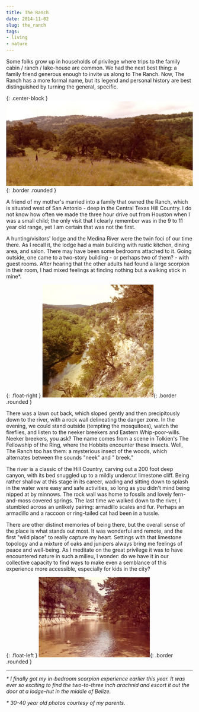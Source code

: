 ```yaml
---
title: The Ranch
date: 2014-11-02
slug: the_ranch
tags:
- living
- nature
---
```


Some folks grow up in households of privilege where trips to the family cabin /
ranch / lake-house are common. We had the next best thing: a family friend
generous enough to invite us along to The Ranch. Now, The Ranch has a more
formal name, but its legend and personal history are best distinguished by
turning the general, specific.

{: .center-block }
![scanned photo of the ranch](/images/Landscape_1.jpg){: .border .rounded }

<!-- truncate -->

A friend of my mother's married into a family that owned the Ranch, which is
situated west of San Antonio - deep in the Central Texas Hill Country. I do not
know how often we made the three hour drive out from Houston when I was a small
child; the only visit that I clearly remember was in the 9 to 11 year old range,
yet I am certain that was not the first.

A hunting/visitors' lodge and the Medina River were the twin foci of our time
there. As I recall it, the lodge had a main building with rustic kitchen, dining
area, and salon. There may have been some bedrooms attached to it. Going
outside, one came to a two-story building - or perhaps two of them? - with guest
rooms. After hearing that the other adults had found a large scorpion in their
room, I had mixed feelings at finding nothing but a walking stick in mine*.

{: .float-right }
![photo Above the Medina river](/images/Above%20the%20Medina.jpg){: .border .rounded }

There was a lawn out back, which sloped gently and then precipitously down to
the river, with a rock wall delineating the danger zone. In the evening, we
could stand outside (tempting the mosquitoes), watch the fireflies, and listen
to the neeker breekers and Eastern Whip-poor-wills. Neeker breekers, you ask?
The name comes from a scene in Tolkien's The Fellowship of the Ring, where the
Hobbits encounter these insects. Well, The Ranch too has them: a mysterious
insect of the woods, which alternates between the sounds "neek" and " breek."

The river is a classic of the Hill Country, carving out a 200 foot deep canyon,
with its bed snuggled up to a mildly undercut limestone cliff. Being rather
shallow at this stage in its career, wading and sitting down to splash in the
water were easy and safe activities, so long as you didn't mind being nipped at
by minnows. The rock wall was home to fossils and lovely fern-and-moss covered
springs. The last time we walked down to the river, I stumbled across an
unlikely pairing: armadillo scales and fur. Perhaps an armadillo and a raccoon
or ring-tailed cat had been in a tussle.

There are other distinct memories of being there, but the overall sense of the
place is what stands out most. It was wonderful and remote, and the first "wild
place" to really capture my heart. Settings with that limestone topology and a
mixture of oaks and junipers always bring me feelings of peace and well-being.
As I meditate on the great privilege it was to have encountered nature in such a
milieu, I wonder: do we have it in our collective capacity to find ways to make
even a semblance of this experience more accessible, especially for kids in the
city?

{: .float-left }
![looking along the river](/images/Down%20the%20river.jpg){: .border .rounded }

---

_\* I finally got my in-bedroom scorpion experience earlier this year. It was
ever so exciting to find the two-to-three inch arachnid and escort it out the
door at a lodge-hut in the middle of Belize._

_\* 30-40 year old photos courtesy of my parents._
